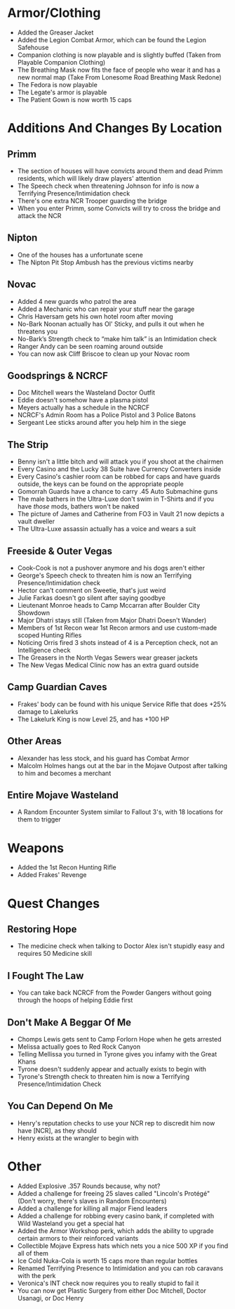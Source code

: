 # Armor/Clothing
 - Added the Greaser Jacket
 - Added the Legion Combat Armor, which can be found the Legion Safehouse
 - Companion clothing is now playable and is slightly buffed (Taken from Playable Companion Clothing﻿)
 - The Breathing Mask now fits the face of people who wear it and has a new normal map (Take From Lonesome Road Breathing Mask Redone)
 - The Fedora is now playable
 - The Legate's armor is playable
 - The Patient Gown is now worth 15 caps

# Additions And Changes By Location
 
## Primm
 - The section of houses will have convicts around them and dead Primm residents, which will likely draw players' attention
 - The Speech check when threatening Johnson for info is now a Terrifying Presence/Intimidation check
 - There's one extra NCR Trooper guarding the bridge
 - When you enter Primm, some Convicts will try to cross the bridge and attack the NCR

## Nipton
 - One of the houses has a unfortunate scene
 - The Nipton Pit Stop Ambush has the previous victims nearby

## Novac
 - Added 4 new guards who patrol the area
 - Added a Mechanic who can repair your stuff near the garage
 - Chris Haversam gets his own hotel room after moving
 - No-Bark Noonan actually has Ol' Sticky, and pulls it out when he threatens you
 - No-Bark’s Strength check to “make him talk” is an Intimidation check
 - Ranger Andy can be seen roaming around outside
 - You can now ask Cliff Briscoe to clean up your Novac room
 
## Goodsprings & NCRCF
 - Doc Mitchell wears the Wasteland Doctor Outfit
 - Eddie doesn't somehow have a plasma pistol
 - Meyers actually has a schedule in the NCRCF
 - NCRCF's Admin Room has a Police Pistol and 3 Police Batons
 - Sergeant Lee sticks around after you help him in the siege

## The Strip
 - Benny isn't a little bitch and will attack you if you shoot at the chairmen
 - Every Casino and the Lucky 38 Suite have Currency Converters inside
 - Every Casino's cashier room can be robbed for caps and have guards outside, the keys can be found on the appropriate people
 - Gomorrah Guards have a chance to carry .45 Auto Submachine guns
 - The male bathers in the Ultra-Luxe don't swim in T-Shirts and if you have _those_ mods, bathers won't be naked
 - The picture of James and Catherine from FO3 in Vault 21 now depicts a vault dweller
 - The Ultra-Luxe assassin actually has a voice and wears a suit
 
## Freeside & Outer Vegas
 - Cook-Cook is not a pushover anymore and his dogs aren't either
 - George's Speech check to threaten him is now an Terrifying Presence/Intimidation check
 - Hector can't comment on Sweetie, that's just weird
 - Julie Farkas doesn't go silent after saying goodbye
 - Lieutenant Monroe heads to Camp Mccarran after Boulder City Showdown
 - Major Dhatri stays still (Taken from Major Dhatri Doesn't Wander)
 - Members of 1st Recon wear 1st Recon armors and use custom-made scoped Hunting Rifles
 - Noticing Orris fired 3 shots instead of 4 is a Perception check, not an Intelligence check
 - The Greasers in the North Vegas Sewers wear greaser jackets
 - The New Vegas Medical Clinic now has an extra guard outside
 
## Camp Guardian Caves
 - Frakes' body can be found with his unique Service Rifle that does +25% damage to Lakelurks
 - The Lakelurk King is now Level 25, and has +100 HP

## Other Areas
 - Alexander has less stock, and his guard has Combat Armor
 - Malcolm Holmes hangs out at the bar in the Mojave Outpost after talking to him and becomes a merchant
 
## Entire Mojave Wasteland
 - A Random Encounter System similar to Fallout 3's, with 18 locations for them to trigger

# Weapons
 - Added the 1st Recon Hunting Rifle
 - Added Frakes' Revenge

# Quest Changes
 
## Restoring Hope
 - The medicine check when talking to Doctor Alex isn't stupidly easy and requires 50 Medicine skill
  
## I Fought The Law
 - You can take back NCRCF from the Powder Gangers without going through the hoops of helping Eddie first
  
## Don't Make A Beggar Of Me
 - Chomps Lewis gets sent to Camp Forlorn Hope when he gets arrested
 - Melissa actually goes to Red Rock Canyon
 - Telling Mellissa you turned in Tyrone gives you infamy with the Great Khans
 - Tyrone doesn't suddenly appear and actually exists to begin with
 - Tyrone's Strength check to threaten him is now a Terrifying Presence/Intimidation Check
 
## You Can Depend On Me
 - Henry's reputation checks to use your NCR rep to discredit him now have [NCR], as they should
 - Henry exists at the wrangler to begin with

# Other
- Added Explosive .357 Rounds because, why not?
- Added a challenge for freeing 25 slaves called "Lincoln's Protégé" (Don't worry, there's slaves in Random Encounters)
- Added a challenge for killing all major Fiend leaders
- Added a challenge for robbing every casino bank, if completed with Wild Wasteland you get a special hat
- Added the Armor Workshop perk, which adds the ability to upgrade certain armors to their reinforced variants
- Collectible Mojave Express hats which nets you a nice 500 XP if you find all of them
- Ice Cold Nuka-Cola is worth 15 caps more than regular bottles
- Renamed Terrifying Presence to Intimidation and you can rob caravans with the perk
- Veronica's INT check now requires you to really stupid to fail it
- You can now get Plastic Surgery from either Doc Mitchell, Doctor Usanagi, or Doc Henry
